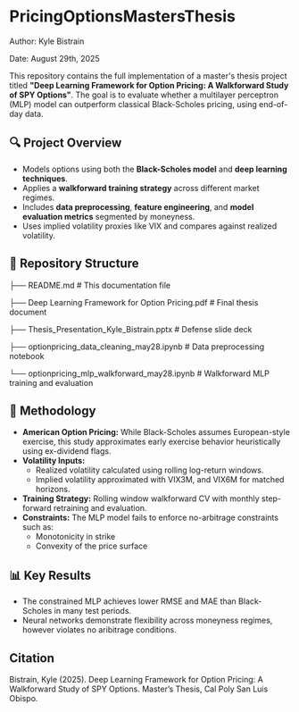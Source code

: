 # PricingOptionsMastersThesis

Author: Kyle Bistrain

Date: August 29th, 2025

This repository contains the full implementation of a master's thesis project titled **"Deep Learning Framework for Option Pricing: A Walkforward Study of SPY Options"**. The goal is to evaluate whether a multilayer perceptron (MLP) model can outperform classical Black-Scholes pricing, using end-of-day data.

## 🔍 Project Overview

- Models options using both the **Black-Scholes model** and **deep learning techniques**.
- Applies a **walkforward training strategy** across different market regimes.
- Includes **data preprocessing**, **feature engineering**, and **model evaluation metrics** segmented by moneyness.
- Uses implied volatility proxies like VIX and compares against realized volatility.

## 📁 Repository Structure

├── README.md                                            # This documentation file

├── Deep Learning Framework for Option Pricing.pdf       # Final thesis document

├── Thesis_Presentation_Kyle_Bistrain.pptx               # Defense slide deck

├── optionpricing_data_cleaning_may28.ipynb              # Data preprocessing notebook

└── optionpricing_mlp_walkforward_may28.ipynb            # Walkforward MLP training and evaluation


## 🧪 Methodology

- **American Option Pricing:** While Black-Scholes assumes European-style exercise, this study approximates early exercise behavior heuristically using ex-dividend flags.
- **Volatility Inputs:**
  - Realized volatility calculated using rolling log-return windows.
  - Implied volatility approximated with VIX3M, and VIX6M for matched horizons.
- **Training Strategy:** Rolling window walkforward CV with monthly step-forward retraining and evaluation.
- **Constraints:** The MLP model fails to enforce no-arbitrage constraints such as:
  - Monotonicity in strike
  - Convexity of the price surface

## 📊 Key Results

- The constrained MLP achieves lower RMSE and MAE than Black-Scholes in many test periods.
- Neural networks demonstrate flexibility across moneyness regimes, however violates no aribitrage conditions.


## Citation

Bistrain, Kyle (2025). Deep Learning Framework for Option Pricing: A Walkforward Study of SPY Options. 
Master’s Thesis, Cal Poly San Luis Obispo.


